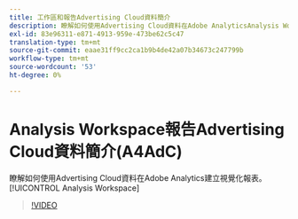 ```yaml
---
title: 工作區和報告Advertising Cloud資料簡介
description: 瞭解如何使用Advertising Cloud資料在Adobe AnalyticsAnalysis Workspace建立視覺化報表。
exl-id: 83e96311-e871-4913-959e-473be62c5c47
translation-type: tm+mt
source-git-commit: eaae31ff9cc2ca1b9b4de42a07b34673c247799b
workflow-type: tm+mt
source-wordcount: '53'
ht-degree: 0%

---
```


# Analysis Workspace報告Advertising Cloud資料簡介(A4AdC)

瞭解如何使用Advertising Cloud資料在Adobe Analytics建立視覺化報表。[!UICONTROL Analysis Workspace]

>[!VIDEO](https://video.tv.adobe.com/v/33492)

